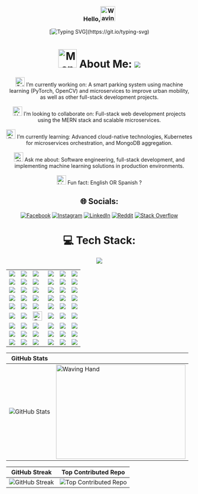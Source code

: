 <div align="center">

### Hello,<img src="https://raw.githubusercontent.com/Tarikul-Islam-Anik/Animated-Fluent-Emojis/master/Emojis/Hand%20gestures/Waving%20Hand%20Medium-Light%20Skin%20Tone.png" alt="Waving Hand Medium-Light Skin Tone" width="40" height="40" /> <br>

[![Typing SVG](https://readme-typing-svg.demolab.com?font=Fira+Code&weight=300&size=22&duration=2000&color=F7F7F7&center=true&multiline=true&width=870&height=100&lines=I'm+Shai+Shillo%2C;+a+dedicated+computer+science+graduate;based+in+Holon%2C+Israel.)](https://git.io/typing-svg)

# <img src="https://raw.githubusercontent.com/Tarikul-Islam-Anik/Animated-Fluent-Emojis/master/Emojis/People/Man%20Detective.png" alt="Man Detective" width="50" height="50" /> About Me: [![](https://visitcount.itsvg.in/api?id=ShaiShillo&icon=0&color=0)](https://visitcount.itsvg.in)<br>
 <img src="https://raw.githubusercontent.com/Tarikul-Islam-Anik/Animated-Fluent-Emojis/master/Emojis/Objects/Telescope.png" alt="Telescope" width="25" height="25" /> I’m currently working on: A smart parking system using machine learning (PyTorch, OpenCV) and microservices to improve urban mobility, as well as other full-stack development projects.<br><br>
 <img src="https://raw.githubusercontent.com/Tarikul-Islam-Anik/Animated-Fluent-Emojis/master/Emojis/Hand%20gestures/Handshake.png" alt="Handshake" width="25" height="25" /> I’m looking to collaborate on: Full-stack web development projects using the MERN stack and scalable microservices.<br><br>
 <img src="https://raw.githubusercontent.com/Tarikul-Islam-Anik/Animated-Fluent-Emojis/master/Emojis/Hand%20gestures/Brain.png" alt="Brain" width="25" height="25" /> I’m currently learning: Advanced cloud-native technologies, Kubernetes for microservices orchestration, and MongoDB aggregation.<br><br>
  <img src="https://raw.githubusercontent.com/Tarikul-Islam-Anik/Animated-Fluent-Emojis/master/Emojis/Objects/Closed%20Mailbox%20with%20Raised%20Flag.png" alt="Closed Mailbox with Raised Flag" width="25" height="25" /> Ask me about: Software engineering, full-stack development, and implementing machine learning solutions in production environments.<br><br>
 <img src="https://raw.githubusercontent.com/Tarikul-Islam-Anik/Animated-Fluent-Emojis/master/Emojis/Objects/Light%20Bulb.png" alt="Light Bulb" width="25" height="25" /> Fun fact: English OR Spanish ?

## 🌐 Socials: 
[![Facebook](https://img.shields.io/badge/Facebook-%231877F2.svg?logo=Facebook&logoColor=white)](https://facebook.com/ShaiShillo) 
[![Instagram](https://img.shields.io/badge/Instagram-%23E4405F.svg?logo=Instagram&logoColor=white)](https://instagram.com/shai_shillo) 
[![LinkedIn](https://img.shields.io/badge/LinkedIn-%230077B5.svg?logo=linkedin&logoColor=white)](https://linkedin.com/in/Shai-Shillo) 
[![Reddit](https://img.shields.io/badge/Reddit-%23FF4500.svg?logo=Reddit&logoColor=white)](https://reddit.com/user/Num_Pie) 
[![Stack Overflow](https://img.shields.io/badge/-Stackoverflow-FE7A16?logo=stack-overflow&logoColor=white)](https://stackoverflow.com/users/21207136) 

# 💻 Tech Stack:
 <img src="https://user-images.githubusercontent.com/74038190/212284158-e840e285-664b-44d7-b79b-e264b5e54825.gif"/>
<table>
  <tr>
    <td><img src="https://img.shields.io/badge/c-%2300599C.svg?style=flat&logo=c&logoColor=white"></td>
    <td><img src="https://img.shields.io/badge/c++-%2300599C.svg?style=flat&logo=c%2B%2B&logoColor=white"></td>
    <td><img src="https://img.shields.io/badge/java-%23ED8B00.svg?style=flat&logo=openjdk&logoColor=white"></td>
    <td><img src="https://img.shields.io/badge/html5-%23E34F26.svg?style=flat&logo=html5&logoColor=white"></td>
    <td><img src="https://img.shields.io/badge/markdown-%23000000.svg?style=flat&logo=markdown&logoColor=white"></td>
    <td><img src="https://img.shields.io/badge/kubernetes-%23326ce5.svg?style=flat&logo=kubernetes&logoColor=white"></td>
  </tr>
  <tr>
    <td><img src="https://img.shields.io/badge/javascript-%23323330.svg?style=flat&logo=javascript&logoColor=%23F7DF1E"></td>
    <td><img src="https://img.shields.io/badge/python-3670A0?style=flat&logo=python&logoColor=ffdd54"></td>
    <td><img src="https://img.shields.io/badge/yaml-%23ffffff.svg?style=flat&logo=yaml&logoColor=151515"></td>
    <td><img src="https://img.shields.io/badge/Windows%20Terminal-%234D4D4D.svg?style=flat&logo=windows-terminal&logoColor=white"></td>
    <td><img src="https://img.shields.io/badge/kotlin-%237F52FF.svg?style=flat&logo=kotlin&logoColor=white"></td>
    <td><img src="https://img.shields.io/badge/Postman-FF6C37?style=flat&logo=postman&logoColor=white"></td>
  </tr>
  <tr>
    <td><img src="https://img.shields.io/badge/css3-%231572B6.svg?style=flat&logo=css3&logoColor=white"></td>
    <td><img src="https://img.shields.io/badge/firebase-%23039BE5.svg?style=flat&logo=firebase"></td>
    <td><img src="https://img.shields.io/badge/github%20pages-121013?style=flat&logo=github&logoColor=white"></td>
    <td><img src="https://img.shields.io/badge/GoogleCloud-%234285F4.svg?style=flat&logo=google-cloud&logoColor=white"></td>
    <td><img src="https://img.shields.io/badge/heroku-%23430098.svg?style=flat&logo=heroku&logoColor=white"></td>
    <td><img src="https://img.shields.io/badge/Swagger-%23Clojure?style=flat&logo=swagger&logoColor=white"></td>
  </tr>
  <tr>
    <td><img src="https://img.shields.io/badge/anaconda-%2344A833.svg?style=flat&logo=anaconda&logoColor=white"></td>
    <td><img src="https://img.shields.io/badge/bootstrap-%238511FA.svg?style=flat&logo=bootstrap&logoColor=white"></td>
    <td><img src="https://img.shields.io/badge/flask-%23000.svg?style=flat&logo=flask&logoColor=white"></td>
    <td><img src="https://img.shields.io/badge/FastAPI-005571?style=flat&logo=fastapi"></td>
    <td><img src="https://img.shields.io/badge/express.js-%23404d59.svg?style=flat&logo=express&logoColor=%2361DAFB"></td>
    <td><img src="https://img.shields.io/badge/kubernetes-%23326ce5.svg?style=flat&logo=kubernetes&logoColor=white"></td>
  </tr>
  <tr>
    <td><img src="https://img.shields.io/badge/JWT-black?style=flat&logo=JSON%20web%20tokens"></td>
    <td><img src="https://img.shields.io/badge/MUI-%230081CB.svg?style=flat&logo=mui&logoColor=white"></td>
    <td><img src="https://img.shields.io/badge/NPM-%23CB3837.svg?style=flat&logo=npm&logoColor=white"></td>
    <td><img src="https://img.shields.io/badge/node.js-6DA55F?style=flat&logo=node.js&logoColor=white"></td>
    <td><img src="https://img.shields.io/badge/nodemon-%23323330.svg?style=flat&logo=nodemon&logoColor=%BBDEAD"></td>
    <td><img src="https://img.shields.io/badge/gradle-02303A.svg?style=flat&logo=gradle&logoColor=white"></td>
  </tr>
  <tr>
    <td><img src="https://img.shields.io/badge/opencv-%23white.svg?style=flat&logo=opencv&logoColor=white"></td>
    <td><img src="https://img.shields.io/badge/react-%2320232a.svg?style=flat&logo=react&logoColor=%2361DAFB"></td>
   <td>  <div align="center"><img src="https://raw.githubusercontent.com/Tarikul-Islam-Anik/Animated-Fluent-Emojis/master/Emojis/Smilies/Face%20with%20Crossed-Out%20Eyes.png" alt="Face with Crossed-Out Eyes" width="25" height="25" />   </div></td>
    <td><img src="https://img.shields.io/badge/redux-%23593d88.svg?style=flat&logo=redux&logoColor=white"></td>
    <td><img src="https://img.shields.io/badge/socket.io-black?style=flat&logo=socket.io&badgeColor=010101"></td>
    <td><img src="https://img.shields.io/badge/threejs-black?style=flat&logo=three.js&logoColor=white"></td>
  </tr>
  <tr>
    <td><img src="https://img.shields.io/badge/apache%20tomcat-%23F8DC75.svg?style=flat&logo=apache-tomcat&logoColor=black"></td>
    <td><img src="https://img.shields.io/badge/jenkins-%232C5263.svg?style=flat&logo=jenkins&logoColor=white"></td>
    <td><img src="https://img.shields.io/badge/firebase-a08021?style=flat&logo=firebase&logoColor=ffcd34"></td>
    <td><img src="https://img.shields.io/badge/MongoDB-%234ea94b.svg?style=flat&logo=mongodb&logoColor=white"></td>
    <td><img src="https://img.shields.io/badge/mysql-4479A1.svg?style=flat&logo=mysql&logoColor=white"></td>
    <td><img src="https://img.shields.io/badge/git-%23F05033.svg?style=flat&logo=git&logoColor=white"></td>
  </tr>
  <tr>
    <td><img src="https://img.shields.io/badge/postgres-%23316192.svg?style=flat&logo=postgresql&logoColor=white"></td>
    <td><img src="https://img.shields.io/badge/Canva-%2300C4CC.svg?style=flat&logo=Canva&logoColor=white"></td>
    <td><img src="https://img.shields.io/badge/Keras-%23D00000.svg?style=flat&logo=Keras&logoColor=white"></td>
    <td><img src="https://img.shields.io/badge/Matplotlib-%23ffffff.svg?style=flat&logo=Matplotlib&logoColor=black"></td>
    <td><img src="https://img.shields.io/badge/github-%23121011.svg?style=flat&logo=github&logoColor=white"></td>
    <td><img src="https://img.shields.io/badge/numpy-%23013243.svg?style=flat&logo=numpy&logoColor=white"></td>
  </tr>
  <tr>
    <td><img src="https://img.shields.io/badge/pandas-%23150458.svg?style=flat&logo=pandas&logoColor=white"></td>
    <td><img src="https://img.shields.io/badge/PyTorch-%23EE4C2C.svg?style=flat&logo=PyTorch&logoColor=white"></td>
    <td><img src="https://img.shields.io/badge/scikit--learn-%23F7931E.svg?style=flat&logo=scikit-learn&logoColor=white"></td>
    <td><img src="https://img.shields.io/badge/TensorFlow-%23FF6F00.svg?style=flat&logo=TensorFlow&logoColor=white"></td>
    <td><img src="https://img.shields.io/badge/mlflow-%23d9ead3.svg?style=flat&logo=numpy&logoColor=blue"></td>
    <td><img src="https://img.shields.io/badge/docker-%230db7ed.svg?style=flat&logo=docker&logoColor=white"></td>
  </tr>
</table>
    
  
  


| GitHub Stats | |
| --- | --- |
| ![GitHub Stats](https://github-readme-stats.vercel.app/api?username=ShaiShillo&theme=nightowl&hide_border=false&include_all_commits=true&count_private=true) | <img src="https://user-images.githubusercontent.com/74038190/225813708-98b745f2-7d22-48cf-9150-083f1b00d6c9.gif" width="350" height="255" alt="Waving Hand"/> |

| GitHub Streak | Top Contributed Repo |
| --- | --- |
| ![GitHub Streak](https://github-readme-streak-stats.herokuapp.com/?user=ShaiShillo&theme=nightowl&hide_border=false) | ![Top Contributed Repo](https://github-contributor-stats.vercel.app/api?username=ShaiShillo&limit=5&theme=nightowl&combine_all_yearly_contributions=true) |


</div>
